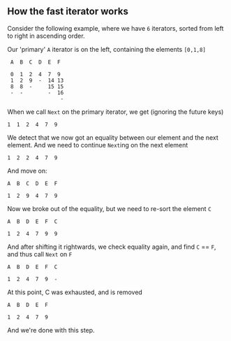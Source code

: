 
## How the fast iterator works

Consider the following example, where we have `6` iterators, sorted from
left to right in ascending order.

Our 'primary' `A` iterator is on the left, containing the elements `[0,1,8]`
```
 A  B  C  D  E  F

 0  1  2  4  7  9
 1  2  9  -  14 13
 8  8  -     15 15
 -  -        -  16
                 -
```
When we call `Next` on the primary iterator, we get (ignoring the future keys)

```
1  1  2  4  7  9
```
We detect that we now got an equality between our element and the next element.
And we need to continue `Next`ing on the next element

```
1  2  2  4  7  9
```
And move on:
```
A  B  C  D  E  F

1  2  9  4  7  9
```
Now we broke out of the equality, but we need to re-sort the element `C`

```
A  B  D  E  F  C

1  2  4  7  9  9
```

And after shifting it rightwards, we check equality again, and find `C` == `F`, and thus
call `Next` on `F`

```
A  B  D  E  F  C

1  2  4  7  9  -
```
At this point, C was exhausted, and is removed

```
A  B  D  E  F

1  2  4  7  9
```
And we're done with this step.

